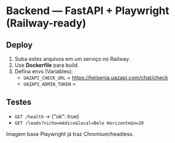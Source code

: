 # Backend — FastAPI + Playwright (Railway-ready)

## Deploy
1. Suba estes arquivos em um serviço no Railway.
2. Use **Dockerfile** para build.
3. Defina envs (Variables):
   - `UAZAPI_CHECK_URL` = https://helsenia.uazapi.com/chat/check
   - `UAZAPI_ADMIN_TOKEN` = <seu token>

## Testes
- `GET /health` -> {"ok": true}
- `GET /leads?nicho=médico&local=Belo Horizonte&n=20`

Imagem base Playwright já traz Chromium/headless.
